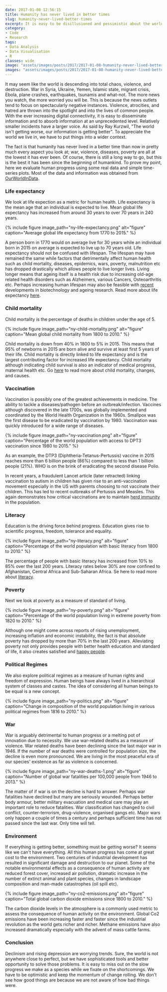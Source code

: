 ```yaml
---
date: 2017-01-08 12:56:15
title: Humanity has never lived in better times
slug: humanity-never-lived-better-times
excerpt: It is easy to be disillusioned and pessimistic about the world we live in. Bad news seems to be followed by worse news. But humanity has come a long way from the disease-ridden, impoverished, war-torn lives of our fore-fathers. Here we look at a few data-driven graphs to convince ourselves of the progress we have made over time in various aspects of life. Slow progress never makes headlines.
category:
- Code
- Research
tags:
- Data Analysis
- Data Visualisation
- R
classes: wide
image: "assets/images/posts/2017/2017-01-08-humanity-never-lived-better-times/featured.png"
images: "assets/images/posts/2017/2017-01-08-humanity-never-lived-better-times/"
---
```


It may seem like the world is descending into total chaos, violence, and destruction. War in Syria, Ukraine, Yemen, Islamic state, migrant crisis, Ebola, plane crashes, earthquakes, tsunamis and what-not. The more news you watch, the more worried you will be. This is because the news outlets tend to focus on spectacularly negative instances. Violence, atrocities, and hatred are thrown into the spotlight and into the lives of common people. With the ever increasing digital connectivity, it is easy to disseminate information and to absorb information at an unprecedented level. Relatively smaller incidents have a larger voice. As said by Ray Kurzwil, "The world isn't getting worse, our information is getting better". To appreciate the world we live in, we have to put things into a wider context.

The fact is that humanity has never lived in a better time than now in pretty much every aspect you look at; war, violence, diseases, poverty are all at the lowest it has ever been. Of course, there is still a long way to go, but this is the best it has been since the beginning of humankind. To prove my point, here we evaluate human progress using some real data and simple time-series plots. Most of the data and information was obtained from [OurWorldInData](https://ourworldindata.org/).

### Life expectancy

We look at life expection as a metric for human health. Life expectancy is the mean age that an individual is expected to live. Mean global life expectancy has increased from around 30 years to over 70 years in 240 years.

{%
  include figure
  image_path="ny-life-expectancy.png"
  alt="figure"
  caption="Average global life expectancy from 1770 to 2015."
%}

A person born in 1770 would on average live for 30 years while an individual born in 2015 on average is expected to live up to 70 years old. Life expectancy should not be confused with lifespan. The lifespan may have remained the same while factors that detrimentally affect human health such as child mortality, diseases, epidemics, wars, poverty, malnutrition etc has dropped drastically which allows people to live longer lives. Living longer means that ageing itself is a health risk due to increasing old-age related health disorders such as Alzheimers, various Cancers, Osteoarthritis etc. Perhaps increasing human lifespan may also be feasible with [recent](http://www.popularmechanics.com/science/health/a19277/scientists-can-now-radically-expand-the-lifespan-of-mice-are-humans-next/) developments in biotechnology and ageing research. Read more about life expectancy [here](https://ourworldindata.org/life-expectancy/).

### Child mortality

Child mortality is the percentage of deaths in children under the age of 5.

{%
  include figure
  image_path="ny-child-mortality.png"
  alt="figure"
  caption="Mean global child mortality from 1800 to 2010."
%}

Child mortality is down from 40% in 1800 to 5% in 2015. This means that 95% of newborns in 2015 are born alive and survive at least first 5 years of their life. Child mortality is directly linked to life expectancy and is the largest contributing factor for increased life expectancy. Child mortality although indicating child survival is also an indicator of medical progress, maternal health etc. Go [here](https://ourworldindata.org/child-mortality/) to read more about child mortality, changes, and causes.

### Vaccination

Vaccination is possibly one of the greatest achievements in medicine. The ability to tackle a diseases/pathogen before an outbreak/infection. Vaccines although discovered in the late 1700s, was globally implemented and coordinated by the World Health Organization in the 1960s. Smallpox was the first disease to be eradicated by vaccination by 1980. Vaccination was quickly introduced for a wide range of diseases.

{%
  include figure
  image_path="ny-vaccination.png"
  alt="figure"
  caption="Percentage of the world population with access to DPT3 vaccination since 1980 to 2015."
%}

As an example, the DTP3 (Diphtheria-Tetanus-Pertussis) vaccine in 2015 reaches more than 6 billion people (86%) compared to less than 1 billion people (21%). WHO is on the brink of eradicating the second disease Polio.

In recent years, a fraudulent Lancet article (later retracted) linking vaccination to autism in children has given rise to an anti-vaccination movement especially in the US with parents choosing to not vaccinate their children. This has led to recent outbreaks of Pertussis and Measles. This again demonstrates how critical vaccinations are to maintain [herd immunity](http://vk.ovg.ox.ac.uk/herd-immunity) in the population.

### Literacy

Education is the driving force behind progress. Education gives rise to scientific progress, freedom, tolerance and equality.

{%
  include figure
  image_path="ny-literacy.png"
  alt="figure"
  caption="Percentage of the world population with basic literacy from 1800 to 2010."
%}

The percentage of people with basic literacy has increased from 10% to 85% over the last 200 years. Literacy rates below 30% are now confined to Afghanistan, Central Africa and Sub-Saharan Africa. Se here to read more about [literacy](https://ourworldindata.org/literacy/).

### Poverty

Next we look at poverty as a measure of standard of living.

{%
  include figure
  image_path="ny-poverty.png"
  alt="figure"
  caption="Percentage of the world population living in extreme poverty from 1820 to 2010."
%}

Although one might come across reports of rising unemployment, increasing inflation and economic instability, the fact is that absolute poverty has dropped by more than 70% in the last 200 years. Alleviating poverty not only provides people with better health education and standard of life, it also creates satisfied and [happy people](https://ourworldindata.org/happiness-and-life-satisfaction/).

### Political Regimes

We also explore political regimes as a measure of human rights and freedom of expression. Human beings have always lived in a hierarchical system of classes and castes. The idea of considering all human beings to be equal is a new concept.

{%
  include figure
  image_path="ny-politics.png"
  alt="figure"
  caption="Change in composition of the world population living in various political regimes from 1816 to 2010."
%}

### War

War is arguably detrimental to human progress or a melting pot of innovation due to necessity. We use war-related deaths as a measure of violence. War related deaths have been declining since the last major war in 1946. If the number of war deaths were controlled for population size, the decline is even more pronounced. We are living in the most peaceful era of our species' existence as far as violence is concerned.

{%
  include figure
  image_path="ny-war-deaths-1.png"
  alt="figure"
  caption="Number of global war fatalities per 100,000 people from 1946 to 2013."
%}

The matter of if war is on the decline is hard to answer. Perhaps war fatalities have declined but many are seriously wounded. Perhaps better body armour, better military evacuation and medical care may play an important role to reduce fatalities. War classification has changed to civil conflict, counter-terrorism, drug-violence, organised gangs etc. Major wars only happen a couple of times a century and perhaps sufficient time has not passed since the last war. Only time will tell.

### Environment

If everything is getting better, something must be getting worse? It seems like we can't have everything. All this human progress has come at great cost to the environment. Two centuries of industrial development has resulted in significant damage and destruction to our planet. Some of the notable environmental effects as a consequence of human activity are reduced forest cover, increased air pollution, dramatic increase in the number of extinct animal and plant species, changes in landscape composition and man-made catastrophes (oil spill etc).

{%
  include figure
  image_path="ny-co2-emissions.png"
  alt="figure"
  caption="Total global carbon dioxide emissions since 1800 to 2010."
%}

The carbon dioxide levels in the atmosphere is a commonly used metric to assess the consequence of human activity on the environment. Global Co2 emissions have been increasing faster and faster since the industrial revolution as the world gets richer and richer. Methane emissions have also increased dramatically especially with the advent of mass cattle farms.

### Conclusion

Declinism and rising depression are worrying trends. Sure, the world is not anywhere close to perfect, but we have sophisticated tools and better opportunity to solve those problems. It is easy to miss out on the slow progress we make as a species while we fixate on the shortcomings. We have to be optimistic and keep the momentum of change rolling. We don't see how good things are because we are not aware of how bad things were.
